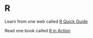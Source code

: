 # R

Learn from one web called [R Quick Guide](./Archive/R_Quick_Guide.md)

Read one book called [R in Action](./Archive/R_in_Action.md)